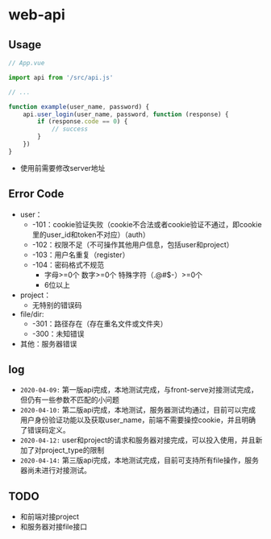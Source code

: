 # web-api

## Usage

```js
// App.vue

import api from '/src/api.js'

// ...

function example(user_name, password) {
    api.user_login(user_name, password, function (response) {
        if (response.code == 0) {
            // success
        }
    })
}

```

- 使用前需要修改server地址

## Error Code

- user：
    - -101：cookie验证失败（cookie不合法或者cookie验证不通过，即cookie里的user_id和token不对应）（auth）
    - -102：权限不足（不可操作其他用户信息，包括user和project）
    - -103：用户名重复（register）
    - -104：密码格式不规范
        - 字母>=0个 数字>=0个 特殊字符（.@#$-）>=0个
        - 6位以上
- project：
    - 无特别的错误码
- file/dir:
    - -301：路径存在（存在重名文件或文件夹）
    - -300：未知错误
- 其他：服务器错误

## log

- `2020-04-09:` 第一版api完成，本地测试完成，与front-serve对接测试完成，但仍有一些参数不匹配的小问题
- `2020-04-10:` 第二版api完成，本地测试，服务器测试均通过，目前可以完成用户身份验证功能以及获取user_name，前端不需要操控cookie，并且明确了错误码定义。
- `2020-04-12:` user和project的请求和服务器对接完成，可以投入使用，并且新加了对project_type的限制
- `2020-04-14:` 第三版api完成，本地测试完成，目前可支持所有file操作，服务器尚未进行对接测试。

## TODO

- 和前端对接project
- 和服务器对接file接口
